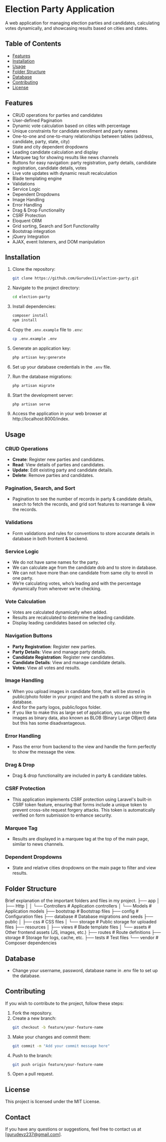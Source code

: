 
# Election Party Application

A web application for managing election parties and candidates, calculating votes dynamically, and showcasing results based on cities and states.

## Table of Contents

- [Features](#features)
- [Installation](#installation)
- [Usage](#usage)
- [Folder Structure](#folder-structure)
- [Database](#database)
- [Contributing](#contributing)
- [License](#license)

## Features

- CRUD operations for parties and candidates
- User-defined Pagination
- Dynamic vote calculation based on cities with percentage
- Unique constraints for candidate enrollment and party names
- One-to-one and one-to-many relationships between tables (address, candidate, party, state, city)
- State and city dependent dropdowns
- Leading candidate calculation and display
- Marquee tag for showing results like news channels
- Buttons for easy navigation: party registration, party details, candidate registration, candidate details, votes
- Live vote updates with dynamic result recalculation
- Blade templating engine
- Validations
- Service Logic
- Dependent Dropdowns
- Image Handling
- Error Handling
- Drag & Drop Functionality
- CSRF Protection
- Eloquent ORM
- Grid sorting,  Search and Sort Functionality
- Bootstrap integration
- jQuery Integration
- AJAX, event listeners, and DOM manipulation

## Installation

1. Clone the repository:
    ```bash
    git clone https://github.com/Gurudev11/election-party.git
    ```

2. Navigate to the project directory:
    ```bash
    cd election-party
    ```

3. Install dependencies:
    ```bash
    composer install
    npm install
    ```

4. Copy the `.env.example` file to `.env`:
    ```bash
    cp .env.example .env
    ```

5. Generate an application key:
    ```bash
    php artisan key:generate
    ```

6. Set up your database credentials in the `.env` file.

7. Run the database migrations:
    ```bash
    php artisan migrate
    ```

8. Start the development server:
    ```bash
    php artisan serve
    ```
9. Access the application in your web browser at http://localhost:8000/index.

## Usage

### CRUD Operations

- **Create**: Register new parties and candidates.
- **Read**: View details of parties and candidates.
- **Update**: Edit existing party and candidate details.
- **Delete**: Remove parties and candidates.

### Pagination, Search, and Sort

- Pagination to see the number of records in party & candidate details, search to fetch the records, and  grid sort features to rearrange & view the records.

### Validations

- Form validations and rules for conventions to store accurate details in database in both frontent & backend.

### Service Logic

- We do not have same names for the party.
- We can calculate age from the candidate dob and to store in database.
- We can not have more than one candidate from same city to enroll in one party.
- We’re calculating votes, who’s leading and with the percentage dynamically from wherever we’re checking.

### Vote Calculation

- Votes are calculated dynamically when added.
- Results are recalculated to determine the leading candidate.
- Display leading candidates based on selected city.

### Navigation Buttons

- **Party Registration**: Register new parties.
- **Party Details**: View and manage party details.
- **Candidate Registration**: Register new candidates.
- **Candidate Details**: View and manage candidate details.
- **Votes**: View all votes and results.

### Image Handling  

- When you upload images in candidate form, that will be stored in public/photo folder in your project and the path is stored as string in database.
- And for the party logos, public/logos folder.
- If you like to make this as large set of application, you can store the images as binary data, also known as BLOB (Binary Large OBject) data but this has some disadvantageous.

### Error Handling

- Pass the error from backend to the view and handle the form perfectly to show the message the view.

### Drag & Drop

- Drag & drop functionality are included in party & candidate tables.

### CSRF Protection

- This application implements CSRF protection using Laravel's built-in CSRF token feature, ensuring that forms include a unique token to prevent cross-site request forgery attacks. This token is automatically verified on form submission to enhance security.

### Marquee Tag

- Results are displayed in a marquee tag at the top of the main page, similar to news channels.

### Dependent Dropdowns

- State and relative cities dropdowns on the main page to filter and view results.

## Folder Structure

Brief explanation of the important folders and files in my project.
├── app
│ ├── Http
│ │ └── Controllers # Application controllers
│ └── Models # Application models
├── bootstrap # Bootstrap files
├── config # Configuration files
├── database # Database migrations and seeds
├── public
│ ├── css # CSS files
│ └── storage # Public storage for uploaded files
├── resources
│ ├── views # Blade template files
│ └── assets # Other frontend assets (JS, images, etc.)
├── routes # Route definitions
├── storage # Storage for logs, cache, etc.
├── tests # Test files
└── vendor # Composer dependencies

## Database

- Change your username, password, database name in .env file to set up the database.

## Contributing

If you wish to contribute to the project, follow these steps:

1. Fork the repository.
2. Create a new branch:
    ```bash
    git checkout -b feature/your-feature-name
    ```
3. Make your changes and commit them:
    ```bash
    git commit -m "Add your commit message here"
    ```
4. Push to the branch:
    ```bash
    git push origin feature/your-feature-name
    ```
5. Open a pull request.

## License

This project is licensed under the MIT License.

## Contact

If you have any questions or suggestions, feel free to contact us at [gurudevz237@gmail.com].

